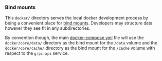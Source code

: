 ### Bind mounts

This `docker/` directory serves the local docker development process by being a convenient place
for [bind mounts](https://docs.docker.com/storage/bind-mounts/). Developers may structure data
however they see fit in any subdirectories.

By convention though, the main [docker-compose.yml](../docker-compose.yml) file will use the
`docker/core/data/` directory as the bind mount for the `/data` volume and the
`docker/core/cache/` directory as the bind mount for the `/cache` volume with respect to the
`grpc-api` service.
